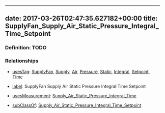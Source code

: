 
---
date: 2017-03-26T02:47:35.627182+00:00
title: SupplyFan_Supply_Air_Static_Pressure_Integral_Time_Setpoint
---
### Definition: TODO

### Relationships

* [usesTag](https://brickschema.org/schema/1.0/BrickFrame#usesTag): [SupplyFan](https://brickschema.org/schema/1.0/BrickTag#SupplyFan), [Supply](https://brickschema.org/schema/1.0/BrickTag#Supply), [Air](https://brickschema.org/schema/1.0/BrickTag#Air), [Pressure](https://brickschema.org/schema/1.0/BrickTag#Pressure), [Static](https://brickschema.org/schema/1.0/BrickTag#Static), [Integral](https://brickschema.org/schema/1.0/BrickTag#Integral), [Setpoint](https://brickschema.org/schema/1.0/BrickTag#Setpoint), [Time](https://brickschema.org/schema/1.0/BrickTag#Time)

* [label](http://www.w3.org/2000/01/rdf-schema#label): SupplyFan Supply Air Static Pressure Integral Time Setpoint

* [usesMeasurement](https://brickschema.org/schema/1.0/BrickFrame#usesMeasurement): [Supply_Air_Static_Pressure_Integral_Time](https://brickschema.org/schema/1.0/Brick#Supply_Air_Static_Pressure_Integral_Time)

* [subClassOf](http://www.w3.org/2000/01/rdf-schema#subClassOf): [Supply_Air_Static_Pressure_Integral_Time_Setpoint](https://brickschema.org/schema/1.0/Brick#Supply_Air_Static_Pressure_Integral_Time_Setpoint)
